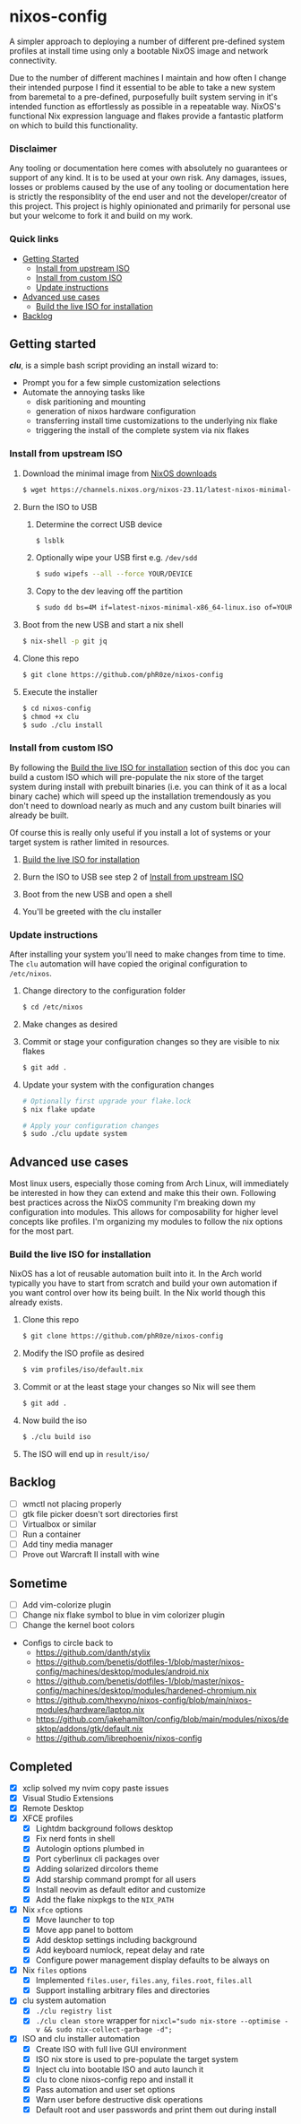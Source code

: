 # nixos-config
A simpler approach to deploying a number of different pre-defined system profiles at install time 
using only a bootable NixOS image and network connectivity.

Due to the number of different machines I maintain and how often I change their intended purpose I 
find it essential to be able to take a new system from baremetal to a pre-defined, purposefully built 
system serving in it's intended function as effortlessly as possible in a repeatable way. NixOS's 
functional Nix expression language and flakes provide a fantastic platform on which to build this 
functionality.

### Disclaimer
Any tooling or documentation here comes with absolutely no guarantees or support of any kind. It is 
to be used at your own risk. Any damages, issues, losses or problems caused by the use of any tooling 
or documentation here is strictly the responsiblity of the end user and not the developer/creator of 
this project. This project is highly opinionated and primarily for personal use but your welcome to 
fork it and build on my work.

### Quick links
* [Getting Started](#getting-started)
  * [Install from upstream ISO](#install-from-upstream-iso)
  * [Install from custom ISO](#install-from-custom-iso)
  * [Update instructions](#update-instructions)
* [Advanced use cases](#advanced-use-cases)
  * [Build the live ISO for installation](#build-the-live-iso-for-installation)
* [Backlog](#backlog)

## Getting started
***clu***, is a simple bash script providing an install wizard to:
  * Prompt you for a few simple customization selections
  * Automate the annoying tasks like
    * disk paritioning and mounting
    * generation of nixos hardware configuration
    * transferring install time customizations to the underlying nix flake
    * triggering the install of the complete system via nix flakes

### Install from upstream ISO

1. Download the minimal image from [NixOS downloads](https://nixos.org/download.html#nixos-iso)
   ```bash
   $ wget https://channels.nixos.org/nixos-23.11/latest-nixos-minimal-x86_64-linux.iso
   ```

2. Burn the ISO to USB 
   1. Determine the correct USB device
      ```bash
      $ lsblk
      ```
   2. Optionally wipe your USB first e.g. `/dev/sdd`
      ```bash
      $ sudo wipefs --all --force YOUR/DEVICE
      ```
   3. Copy to the dev leaving off the partition
      ```bash
      $ sudo dd bs=4M if=latest-nixos-minimal-x86_64-linux.iso of=YOUR/DEVICE status=progress conv=fsync oflag=direct
      ```

3. Boot from the new USB and start a nix shell
   ```bash
   $ nix-shell -p git jq
   ```

4. Clone this repo
   ```bash
   $ git clone https://github.com/phR0ze/nixos-config
   ```

5. Execute the installer
   ```bash
   $ cd nixos-config
   $ chmod +x clu
   $ sudo ./clu install
   ```

### Install from custom ISO
By following the [Build the live ISO for installation](#build-the-live-iso-for-installation) section 
of this doc you can build a custom ISO which will pre-populate the nix store of the target system 
during install with prebuilt binaries (i.e. you can think of it as a local binary cache) which will 
speed up the installation tremendously as you don't need to download nearly as much and any custom 
built binaries will already be built.

Of course this is really only useful if you install a lot of systems or your target system is rather 
limited in resources.

1. [Build the live ISO for installation](#build-the-live-iso-for-installation)

2. Burn the ISO to USB see step 2 of [Install from upstream ISO](#install-from-upstream-iso)

3. Boot from the new USB and open a shell

4. You'll be greeted with the clu installer

### Update instructions
After installing your system you'll need to make changes from time to time. The `clu` automation will 
have copied the original configuration to `/etc/nixos`.

1. Change directory to the configuration folder
   ```bash
   $ cd /etc/nixos
   ```

2. Make changes as desired
  
3. Commit or stage your configuration changes so they are visible to nix flakes
   ```bash
   $ git add .
   ```

4. Update your system with the configuration changes
   ```bash
   # Optionally first upgrade your flake.lock
   $ nix flake update

   # Apply your configuration changes
   $ sudo ./clu update system
   ```

## Advanced use cases
Most linux users, especially those coming from Arch Linux, will immediately be interested in how they 
can extend and make this their own. Following best practices across the NixOS community I'm breaking 
down my configuration into modules. This allows for composability for higher level concepts like 
profiles. I'm organizing my modules to follow the nix options for the most part.

### Build the live ISO for installation
NixOS has a lot of reusable automation built into it. In the Arch world typically you have to start 
from scratch and build your own automation if you want control over how its being built. In the Nix 
world though this already exists.

1. Clone this repo
   ```bash
   $ git clone https://github.com/phR0ze/nixos-config
   ```

2. Modify the ISO profile as desired
   ```bash
   $ vim profiles/iso/default.nix
   ```

3. Commit or at the least stage your changes so Nix will see them
   ```bash
   $ git add .
   ```

4. Now build the iso
   ```bash
   $ ./clu build iso
   ```

5. The ISO will end up in `result/iso/`

## Backlog
* [ ] wmctl not placing properly
* [ ] gtk file picker doesn't sort directories first
* [ ] Virtualbox or similar
* [ ] Run a container
* [ ] Add tiny media manager
* [ ] Prove out Warcraft II install with wine

## Sometime
* [ ] Add vim-colorize plugin
* [ ] Change nix flake symbol to blue in vim colorizer plugin
* [ ] Change the kernel boot colors 

* Configs to circle back to
  * https://github.com/danth/stylix
  * https://github.com/benetis/dotfiles-1/blob/master/nixos-config/machines/desktop/modules/android.nix
  * https://github.com/benetis/dotfiles-1/blob/master/nixos-config/machines/desktop/modules/hardened-chromium.nix
  * https://github.com/thexyno/nixos-config/blob/main/nixos-modules/hardware/laptop.nix
  * https://github.com/jakehamilton/config/blob/main/modules/nixos/desktop/addons/gtk/default.nix
  * https://github.com/librephoenix/nixos-config

## Completed
* [x] xclip solved my nvim copy paste issues
* [x] Visual Studio Extensions
* [x] Remote Desktop
* [x] XFCE profiles
  * [x] Lightdm background follows desktop
  * [x] Fix nerd fonts in shell
  * [x] Autologin options plumbed in
  * [x] Port cyberlinux cli packages over
  * [x] Adding solarized dircolors theme
  * [x] Add starship command prompt for all users
  * [x] Install neovim as default editor and customize
  * [x] Add the flake nixpkgs to the `NIX_PATH`
* [x] Nix `xfce` options
  * [x] Move launcher to top
  * [x] Move app panel to bottom
  * [x] Add desktop settings including background
  * [x] Add keyboard numlock, repeat delay and rate
  * [x] Configure power management display defaults to be always on
* [x] Nix `files` options
  * [x] Implemented `files.user`, `files.any`, `files.root`, `files.all`
  * [x] Support installing arbitrary files and directories
* [x] clu system automation
  * [x] `./clu registry list`
  * [x] `./clu clean store` wrapper for `nixcl="sudo nix-store --optimise -v && sudo nix-collect-garbage -d";`
* [x] ISO and clu installer automation
  * [x] Create ISO with full live GUI environment
  * [x] ISO nix store is used to pre-populate the target system
  * [x] Inject clu into bootable ISO and auto launch it
  * [x] clu to clone nixos-config repo and install it
  * [x] Pass automation and user set options
  * [x] Warn user before destructive disk operations
  * [x] Default root and user passwords and print them out during install

<!-- 
vim: ts=2:sw=2:sts=2
-->
